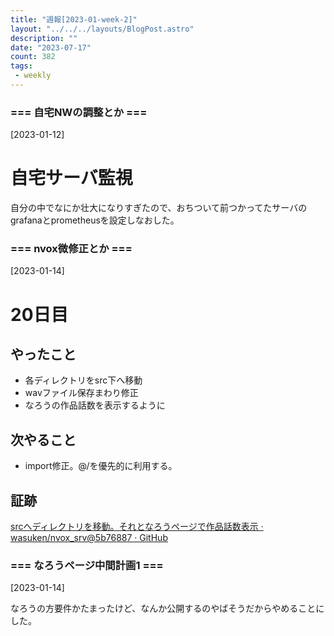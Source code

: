 ```yaml
---
title: "週報[2023-01-week-2]"
layout: "../../../layouts/BlogPost.astro"
description: ""
date: "2023-07-17"
count: 382
tags:
 - weekly
---
```





### === 自宅NWの調整とか ===

[2023-01-12]

# 自宅サーバ監視

自分の中でなにか壮大になりすぎたので、おちついて前つかってたサーバのgrafanaとprometheusを設定しなおした。


### === nvox微修正とか ===

[2023-01-14]

# 20日目

## やったこと

- 各ディレクトリをsrc下へ移動
- wavファイル保存まわり修正
- なろうの作品話数を表示するように

## 次やること

- import修正。@/を優先的に利用する。

## 証跡

[srcへディレクトリを移動。それとなろうページで作品話数表示 · wasuken/nvox_srv@5b76887 · GitHub](https://github.com/wasuken/nvox_srv/commit/5b768871d75124f35b0922f48d33e68f91bc480a)


### === なろうページ中間計画1 ===

[2023-01-14]

なろうの方要件かたまったけど、なんか公開するのやばそうだからやめることにした。
